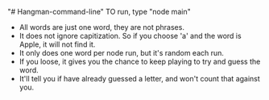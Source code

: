 "# Hangman-command-line" 
TO run, type "node main"

- All words are just one word, they are not phrases.
- It does not ignore capitization.  So if you choose 'a' and the word is Apple, it will not find it.
- It only does one word per node run, but it's random each run.
- If you loose, it gives you the chance to keep playing to try and guess the word.
- It'll tell you if have already guessed a letter, and won't count that against you.
